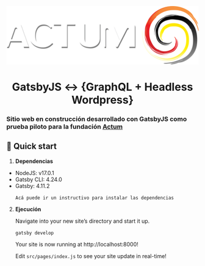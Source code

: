 <p align="center">
  <a href="https://actum-xp3rj.ondigitalocean.app">
    <img alt="Actum" src="src/assets/images/actum_brand2.png" />
  </a>
</p>
<h1 align="center">
  GatsbyJS ↔ {GraphQL + Headless Wordpress}
</h1>

### Sitio web en construcción desarrollado con GatsbyJS como prueba piloto para la fundación [Actum](https://actum.ar)

## 🚀 Quick start

1.  **Dependencias**

  - NodeJS: v17.0.1
  - Gatsby CLI: 4.24.0
  - Gatsby: 4.11.2
     ```shell
    Acá puede ir un instructivo para instalar las dependencias
    ```

2.  **Ejecución**

    Navigate into your new site’s directory and start it up.

    ```shell
    gatsby develop
    ```

    Your site is now running at http://localhost:8000!

    Edit `src/pages/index.js` to see your site update in real-time!

